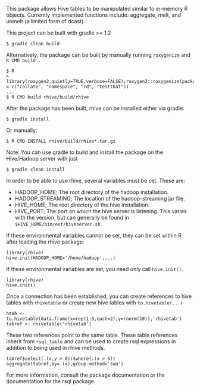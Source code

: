 This package allows Hive tables to be manipulated similar to in-memory R objects.  Currently implemented functions include: aggregate, melt, and unmelt (a limited form of dcast).

This project can be built with gradle >= 1.2

    $ gradle clean build

Alternatively, the package can be built by manually running `roxygenize` and `R CMD build .`

    $ R
    > library(roxygen2,quietly=TRUE,verbose=FALSE);roxygen2::roxygenize(package.dir='rhive/pkg',roxygen.dir='rhive/build/rhive',roclets = c("collate", "namespace", "rd", "testthat"))
    ...
    $ R CMD build rhive/build/rhive

After the package has been built, rhive can be installed either via gradle:

    $ gradle install

Or manually:

    $ R CMD INSTALL rhive/build/rhive*.tar.gz

Note: You can use gradle to build and install the package on the Hive/Hadoop server with just

    $ gradle clean install



In order to be able to use rhive, several variables must be set.  These are:

  * HADOOP_HOME; The root directory of the hadoop installation.
  * HADOOP_STREAMING; The location of the hadoop-streaming jar file.
  * HIVE_HOME;  The root directory of the hive installation.
  * HIVE_PORT;  The port on which the hive server is listening.  This varies with the version, but can generally be found in `$HIVE_HOME/bin/ext/hiveserver.sh`.

If these environmental variables cannot be set, they can be set within R after loading the rhive package:

    library(rhive)
    hive.init(HADOOP_HOME='/home/hadoop',...)

If these environmental variables are set, you need only call `hive.init()`.

    library(rhive)
    hive.init()

Once a connection has been established, you can create references to hive tables with `rhivetable` or create new hive tables with `to.hivetable(...)`

    htab <- to.hivetable(data.frame(x=rep(1:5,each=2),y=rnorm(10)),'rhivetab')
    tabref <- rhivetable('rhivetab')

These two references point to the same table.  These table references inherit from `rsql_table` and can be used to create rsql expressions in addition to being used in rhive methods.

    tabref$select(.(x,y > 0))$where(.(x > 5))
    aggregate(tabref,by=.(x),group.method='sum')

For more information, consult the package documentation or the documentation for the rsql package.
